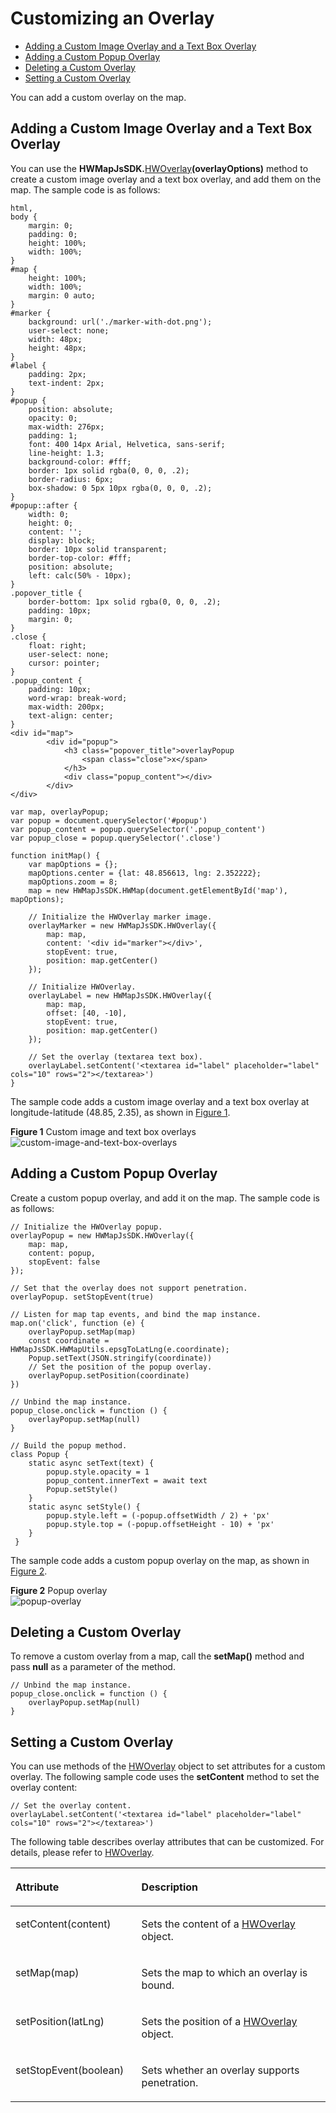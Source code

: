 # Customizing an Overlay <a name="EN-US_TOPIC_0000001099003574"></a>

-   [Adding a Custom Image Overlay and a Text Box Overlay](#section137581141202511)
-   [Adding a Custom Popup Overlay](#section187711733193317)
-   [Deleting a Custom Overlay](#section56318683810)
-   [Setting a Custom Overlay](#section10440105104014)

You can add a custom overlay on the map.

## Adding a Custom Image Overlay and a Text Box Overlay<a name="section137581141202511"></a>

You can use the  **HWMapJsSDK.**[HWOverlay](en-us_topic_0000001098683702.md)**\(overlayOptions\)**  method to create a custom image overlay and a text box overlay, and add them on the map. The sample code is as follows:

```
html,
body {
    margin: 0;
    padding: 0;
    height: 100%;
    width: 100%;
}
#map {
    height: 100%;
    width: 100%;
    margin: 0 auto;
}
#marker {
    background: url('./marker-with-dot.png');
    user-select: none;
    width: 48px;
    height: 48px;
}
#label {
    padding: 2px;
    text-indent: 2px;
}
#popup {
    position: absolute;
    opacity: 0;
    max-width: 276px;
    padding: 1;
    font: 400 14px Arial, Helvetica, sans-serif;
    line-height: 1.3;
    background-color: #fff;
    border: 1px solid rgba(0, 0, 0, .2);
    border-radius: 6px;
    box-shadow: 0 5px 10px rgba(0, 0, 0, .2);
}
#popup::after {
    width: 0;
    height: 0;
    content: '';
    display: block;
    border: 10px solid transparent;
    border-top-color: #fff;
    position: absolute;
    left: calc(50% - 10px);
}
.popover_title {
    border-bottom: 1px solid rgba(0, 0, 0, .2);
    padding: 10px;
    margin: 0;
}
.close {
    float: right;
    user-select: none;
    cursor: pointer;
}
.popup_content {
    padding: 10px;
    word-wrap: break-word;
    max-width: 200px;
    text-align: center;
}
<div id="map">
        <div id="popup">
            <h3 class="popover_title">overlayPopup
                <span class="close">x</span>
            </h3>
            <div class="popup_content"></div>
        </div>
</div>
```

```
var map, overlayPopup; 
var popup = document.querySelector('#popup')
var popup_content = popup.querySelector('.popup_content')
var popup_close = popup.querySelector('.close')

function initMap() {
    var mapOptions = {};
    mapOptions.center = {lat: 48.856613, lng: 2.352222};
    mapOptions.zoom = 8;
    map = new HWMapJsSDK.HWMap(document.getElementById('map'), mapOptions);

    // Initialize the HWOverlay marker image.
    overlayMarker = new HWMapJsSDK.HWOverlay({
        map: map,
        content: '<div id="marker"></div>',
        stopEvent: true,
        position: map.getCenter()
    });

    // Initialize HWOverlay.
    overlayLabel = new HWMapJsSDK.HWOverlay({
        map: map,
        offset: [40, -10],
        stopEvent: true,
        position: map.getCenter()
    });

    // Set the overlay (textarea text box).
    overlayLabel.setContent('<textarea id="label" placeholder="label" cols="10" rows="2"></textarea>')
}
```

The sample code adds a custom image overlay and a text box overlay at longitude-latitude \(48.85, 2.35\), as shown in  [Figure 1](#fig8206165243113).

**Figure  1**  Custom image and text box overlays<a name="fig8206165243113"></a>  
![](figures/custom-image-and-text-box-overlays.png "custom-image-and-text-box-overlays")

## Adding a Custom Popup Overlay<a name="section187711733193317"></a>

Create a custom popup overlay, and add it on the map. The sample code is as follows:

```
// Initialize the HWOverlay popup.
overlayPopup = new HWMapJsSDK.HWOverlay({
    map: map,
    content: popup,
    stopEvent: false
});
 
// Set that the overlay does not support penetration.
overlayPopup. setStopEvent(true)
 
// Listen for map tap events, and bind the map instance.
map.on('click', function (e) {
    overlayPopup.setMap(map)
    const coordinate = HWMapJsSDK.HWMapUtils.epsgToLatLng(e.coordinate);
    Popup.setText(JSON.stringify(coordinate))
    // Set the position of the popup overlay. 
    overlayPopup.setPosition(coordinate)
})
 
// Unbind the map instance.
popup_close.onclick = function () {
    overlayPopup.setMap(null)
}
 
// Build the popup method.
class Popup {
    static async setText(text) {
        popup.style.opacity = 1
        popup_content.innerText = await text
        Popup.setStyle()
    }
    static async setStyle() {
        popup.style.left = (-popup.offsetWidth / 2) + 'px'
        popup.style.top = (-popup.offsetHeight - 10) + 'px'
    }
 }
```

The sample code adds a custom popup overlay on the map, as shown in  [Figure 2](#fig2787370360).

**Figure  2**  Popup overlay<a name="fig2787370360"></a>  
![](figures/popup-overlay.png "popup-overlay")

## Deleting a Custom Overlay<a name="section56318683810"></a>

To remove a custom overlay from a map, call the  **setMap\(\)**  method and pass  **null**  as a parameter of the method.

```
// Unbind the map instance.
popup_close.onclick = function () {
    overlayPopup.setMap(null)
}
```

## Setting a Custom Overlay<a name="section10440105104014"></a>

You can use methods of the  [HWOverlay](en-us_topic_0000001098683702.md)  object to set attributes for a custom overlay. The following sample code uses the  **setContent**  method to set the overlay content:

```
// Set the overlay content.
overlayLabel.setContent('<textarea id="label" placeholder="label" cols="10" rows="2"></textarea>')
```

The following table describes overlay attributes that can be customized. For details, please refer to  [HWOverlay](en-us_topic_0000001098683702.md). 

<a name="table83562271411"></a>
<table><thead align="left"><tr id="row3356142734112"><th class="cellrowborder" valign="top" width="40%" id="mcps1.1.3.1.1"><p id="p1356127194113"><a name="p1356127194113"></a><a name="p1356127194113"></a>Attribute</p>
</th>
<th class="cellrowborder" valign="top" width="60%" id="mcps1.1.3.1.2"><p id="p13561427104115"><a name="p13561427104115"></a><a name="p13561427104115"></a>Description</p>
</th>
</tr>
</thead>
<tbody><tr id="row23563277413"><td class="cellrowborder" valign="top" width="40%" headers="mcps1.1.3.1.1 "><p id="p17329751144119"><a name="p17329751144119"></a><a name="p17329751144119"></a>setContent(content)</p>
</td>
<td class="cellrowborder" valign="top" width="60%" headers="mcps1.1.3.1.2 "><p id="p1032985110413"><a name="p1032985110413"></a><a name="p1032985110413"></a>Sets the content of a <a href="en-us_topic_0000001098683702.md">HWOverlay</a> object.</p>
</td>
</tr>
<tr id="row183564279415"><td class="cellrowborder" valign="top" width="40%" headers="mcps1.1.3.1.1 "><p id="p143291651144120"><a name="p143291651144120"></a><a name="p143291651144120"></a>setMap(map)</p>
</td>
<td class="cellrowborder" valign="top" width="60%" headers="mcps1.1.3.1.2 "><p id="p93299510417"><a name="p93299510417"></a><a name="p93299510417"></a>Sets the map to which an overlay is bound.</p>
</td>
</tr>
<tr id="row235612724119"><td class="cellrowborder" valign="top" width="40%" headers="mcps1.1.3.1.1 "><p id="p83291351114111"><a name="p83291351114111"></a><a name="p83291351114111"></a>setPosition(latLng)</p>
</td>
<td class="cellrowborder" valign="top" width="60%" headers="mcps1.1.3.1.2 "><p id="p3329145114417"><a name="p3329145114417"></a><a name="p3329145114417"></a>Sets the position of a <a href="en-us_topic_0000001098683702.md">HWOverlay</a> object.</p>
</td>
</tr>
<tr id="row10356527174117"><td class="cellrowborder" valign="top" width="40%" headers="mcps1.1.3.1.1 "><p id="p103291551164117"><a name="p103291551164117"></a><a name="p103291551164117"></a>setStopEvent(boolean)</p>
</td>
<td class="cellrowborder" valign="top" width="60%" headers="mcps1.1.3.1.2 "><p id="p193294518410"><a name="p193294518410"></a><a name="p193294518410"></a>Sets whether an overlay supports penetration.</p>
</td>
</tr>
</tbody>
</table>

